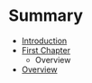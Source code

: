 # Summary

* [Introduction](README.md)
* [First Chapter](chapter1.md)
   * Overview
* [Overview](Overview)

